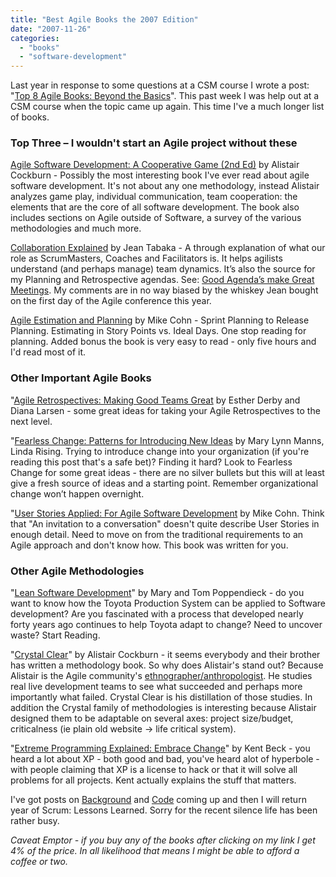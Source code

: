 ```yaml
---
title: "Best Agile Books the 2007 Edition"
date: "2007-11-26"
categories: 
  - "books"
  - "software-development"
---
```


Last year in response to some questions at a CSM course I wrote a post: "[Top 8 Agile Books: Beyond the Basics](/blog/agile_and_relat.html)". This past week I was help out at a CSM course when the topic came up again. This time I've a much longer list of books.

### **Top Three – I wouldn't start an Agile project without these**

[Agile Software Development: A Cooperative Game (2nd Ed)](https://www.amazon.com/Agile-Software-Development-Cooperative-Game/dp/0321482751/&tag=notesfromatoo-20) by Alistair Cockburn - Possibly the most interesting book I've ever read about agile software development. It's not about any one methodology, instead Alistair analyzes game play, individual communication, team cooperation: the elements that are the core of all software development. The book also includes sections on Agile outside of Software, a survey of the various methodologies and much more.

[Collaboration Explained](https://www.amazon.com/Collaboration-Explained-Facilitation-Software-Development/dp/0321268776/&tag=notesfromatoo-20) by Jean Tabaka - A through explanation of what our role as ScrumMasters, Coaches and Facilitators is. It helps agilists understand (and perhaps manage) team dynamics. It’s also the source for my Planning and Retrospective agendas. See: [Good Agenda’s make Great Meetings](/blog/good-agendas-ma.html). My comments are in no way biased by the whiskey Jean bought on the first day of the Agile conference this year.

[Agile Estimation and Planning](https://www.amazon.com/Agile-Estimating-Planning-Robert-Martin/dp/0131479415/&tag=notesfromatoo-20) by Mike Cohn - Sprint Planning to Release Planning. Estimating in Story Points vs. Ideal Days. One stop reading for planning. Added bonus the book is very easy to read - only five hours and I'd read most of it.

### **Other Important Agile Books**

"[Agile Retrospectives: Making Good Teams Great](https://www.amazon.com/Agile-Retrospectives-Making-Teams-Great/dp/0977616649/&tag=notesfromatoo-20) by Esther Derby and Diana Larsen - some great ideas for taking your Agile Retrospectives to the next level.

"[Fearless Change: Patterns for Introducing New Ideas](https://www.amazon.com/gp/product/0201741571/&tag=notesfromatoo-20) by Mary Lynn Manns, Linda Rising. Trying to introduce change into your organization (if you're reading this post that's a safe bet)? Finding it hard? Look to Fearless Change for some great ideas - there are no silver bullets but this will at least give a fresh source of ideas and a starting point. Remember organizational change won’t happen overnight.

"[User Stories Applied: For Agile Software Development](https://www.amazon.com/User-Stories-Applied-Development-Addison-Wesley/dp/0321205685/&tag=notesfromatoo-20) by Mike Cohn. Think that "An invitation to a conversation" doesn't quite describe User Stories in enough detail. Need to move on from the traditional requirements to an Agile approach and don't know how. This book was written for you.

### **Other Agile Methodologies**

"[Lean Software Development](https://www.amazon.com/Lean-Software-Development-Agile-Toolkit/dp/0321150783/&tag=notesfromatoo-20)" by Mary and Tom Poppendieck - do you want to know how the Toyota Production System can be applied to Software development? Are you fascinated with a process that developed nearly forty years ago continues to help Toyota adapt to change? Need to uncover waste? Start Reading.

"[Crystal Clear](https://www.amazon.com/Crystal-Clear-Human-Powered-Methodology-Development/dp/0201699478/&tag=notesfromatoo-20)" by Alistair Cockburn - it seems everybody and their brother has written a methodology book. So why does Alistair's stand out? Because Alistair is the Agile community's [ethnographer/anthropologist](https://www.merriam-webster.com/dictionary/ethnographer). He studies real live development teams to see what succeeded and perhaps more importantly what failed. Crystal Clear is his distillation of those studies. In addition the Crystal family of methodologies is interesting because Alistair designed them to be adaptable on several axes: project size/budget, criticalness (ie plain old website -> life critical system).

"[Extreme Programming Explained: Embrace Change](https://www.amazon.com/Extreme-Programming-Explained-Embrace-Change/dp/0321278658/&tag=notesfromatoo-20)" by Kent Beck - you heard a lot about XP - both good and bad, you've heard alot of hyperbole - with people claiming that XP is a license to hack or that it will solve all problems for all projects. Kent actually explains the stuff that matters.

I've got posts on [Background](/blog/best-agile-bo-1.html) and [Code](/blog/best-agile-bo-2.html) coming up and then I will return year of Scrum: Lessons Learned. Sorry for the recent silence life has been rather busy.

_Caveat Emptor - if you buy any of the books after clicking on my link I get 4% of the price. In all likelihood that means I might be able to afford a coffee or two._
